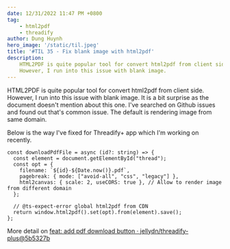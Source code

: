 ```yaml
---
date: 12/31/2022 11:47 PM +0800
tag:
    - html2pdf
    - threadify
author: Dung Huynh
hero_image: '/static/til.jpeg'
title: '#TIL 35 - Fix blank image with html2pdf'
description:
    HTML2PDF is quite popular tool for convert html2pdf from client side.
    However, I run into this issue with blank image.
---
```


HTML2PDF is quite popular tool for convert html2pdf from client side. However, I run into this issue with blank image. It is a bit surprise as the document doesn't mention about this one. I've searched on Github issues and found out that's common issue. The default is rendering image from same domain.

Below is the way I've fixed for Threadify+ app which I'm working on recently.

    const downloadPdfFile = async (id?: string) => {
      const element = document.getElementById("thread");
      const opt = {
        filename: `${id}-${Date.now()}.pdf`,
        pagebreak: { mode: ["avoid-all", "css", "legacy"] },
        html2canvas: { scale: 2, useCORS: true }, // Allow to render image from different domain
      };

      // @ts-expect-error global html2pdf from CDN
      return window.html2pdf().set(opt).from(element).save();
    };

More detail on [feat: add pdf download button · jellydn/threadify-plus@5b5327b](https://github.com/jellydn/threadify-plus/commit/5b5327b4d407db1b98bcf5ffd90dcfa80a35deb4)
